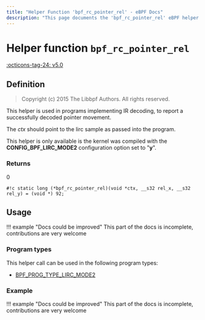 ```yaml
---
title: "Helper Function 'bpf_rc_pointer_rel' - eBPF Docs"
description: "This page documents the 'bpf_rc_pointer_rel' eBPF helper function, including its defintion, usage, program types that can use it, and examples."
---
```

# Helper function `bpf_rc_pointer_rel`

<!-- [FEATURE_TAG](bpf_rc_pointer_rel) -->
[:octicons-tag-24: v5.0](https://github.com/torvalds/linux/commit/01d3240a04f4c09392e13c77b54d4423ebce2d72)
<!-- [/FEATURE_TAG] -->

## Definition

> Copyright (c) 2015 The Libbpf Authors. All rights reserved.


<!-- [HELPER_FUNC_DEF] -->
This helper is used in programs implementing IR decoding, to report a successfully decoded pointer movement.

The _ctx_ should point to the lirc sample as passed into the program.

This helper is only available is the kernel was compiled with the **CONFIG_BPF_LIRC_MODE2** configuration option set to "**y**".

### Returns

0

`#!c static long (*bpf_rc_pointer_rel)(void *ctx, __s32 rel_x, __s32 rel_y) = (void *) 92;`
<!-- [/HELPER_FUNC_DEF] -->

## Usage

!!! example "Docs could be improved"
    This part of the docs is incomplete, contributions are very welcome

### Program types

This helper call can be used in the following program types:

<!-- DO NOT EDIT MANUALLY -->
<!-- [HELPER_FUNC_PROG_REF] -->
 * [BPF_PROG_TYPE_LIRC_MODE2](../program-type/BPF_PROG_TYPE_LIRC_MODE2.md)
<!-- [/HELPER_FUNC_PROG_REF] -->

### Example

!!! example "Docs could be improved"
    This part of the docs is incomplete, contributions are very welcome
